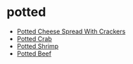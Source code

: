 # potted

 * [Potted Cheese Spread With Crackers](index/p/potted-cheese-spread-with-crackers-4969.json)
 * [Potted Crab](index/p/potted-crab-387494.json)
 * [Potted Shrimp](index/p/potted-shrimp-13496.json)
 * [Potted Beef](index/p/potted-beef.json)
